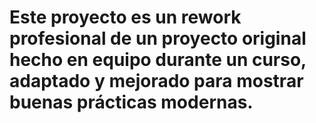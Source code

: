 # Este proyecto es un rework profesional de un proyecto original hecho en equipo durante un curso, adaptado y mejorado para mostrar buenas prácticas modernas.
